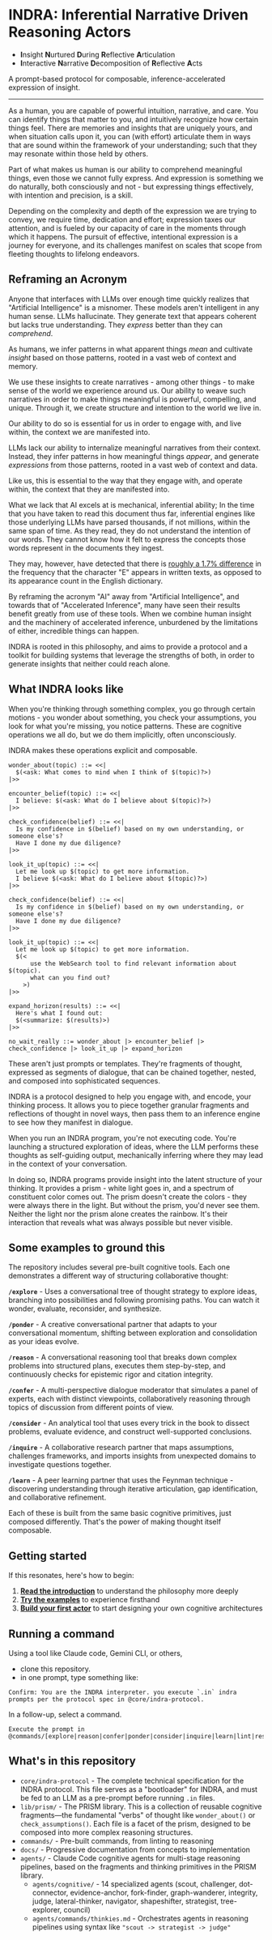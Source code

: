 # INDRA: Inferential Narrative Driven Reasoning Actors

- **I**nsight **N**urtured **D**uring **R**eflective **A**rticulation
- **I**nteractive **N**arrative **D**ecomposition of **R**eflective **A**cts
  
A prompt-based protocol for composable, inference-accelerated expression of insight.

---

As a human, you are capable of powerful intuition, narrative, and care. You can identify things that matter to you, and intuitively recognize how certain things feel. There are memories and insights that are uniquely yours, and when situation calls upon it, you can (with effort) articulate them in ways that are sound within the framework of your understanding; such that they may resonate within those held by others.

Part of what makes us human is our ability to comprehend meaningful things, even those we cannot fully express. And expression is something we do naturally, both consciously and not - but expressing things effectively, with intention and precision, is a skill.

Depending on the complexity and depth of the expression we are trying to convey, we require time, dedication and effort; expression taxes our attention, and is fueled by our capacity of care in the moments through which it happens. The pursuit of effective, intentional expression is a journey for everyone, and its challenges manifest on scales that scope from fleeting thoughts to lifelong endeavors.

## Reframing an Acronym

Anyone that interfaces with LLMs over enough time quickly realizes that "Artificial Intelligence" is a misnomer. These models aren't intelligent in any human sense. LLMs hallucinate. They generate text that appears coherent but lacks true understanding. They _express_ better than they can _comprehend_.

As humans, we infer patterns in what apparent things _mean_ and cultivate _insight_ based on those patterns, rooted in a vast web of context and memory.

We use these insights to create narratives - among other things - to make sense of the world we experience around us. Our ability to weave such narratives in order to make things meaningful is powerful, compelling, and unique. Through it, we create structure and intention to the world we live in.

Our ability to do so is essential for us in order to engage with, and live within, the context we are manifested into.

LLMs lack our ability to internalize meaningful narratives from their context. Instead, they infer patterns in how meaningful things _appear_, and generate _expressions_ from those patterns, rooted in a vast web of context and data.

Like us, this is essential to the way that they engage with, and operate within, the context that they are manifested into.

What we lack that AI excels at is mechanical, inferential ability; In the time that you have taken to read this document thus far, inferential engines like those underlying LLMs have parsed thousands, if not millions, within the same span of time. As they read, they do not understand the intention of our words. They cannot know how it felt to express the concepts those words represent in the documents they ingest.

They may, however, have detected that there is [roughly a 1.7% difference](https://en.wikipedia.org/wiki/Letter_frequency) in the frequency that the character "E" appears in written texts, as opposed to its appearance count in the English dictionary.

By reframing the acronym "AI" away from "Artificial Intelligence", and towards that of "Accelerated Inference", many have seen their results benefit greatly from use of these tools. When we combine human insight and the machinery of accelerated inference, unburdened by the limitations of either, incredible things can happen.

INDRA is rooted in this philosophy, and aims to provide a protocol and a toolkit for building systems that leverage the strengths of both, in order to generate insights that neither could reach alone.

## What INDRA looks like

When you're thinking through something complex, you go through certain motions - you wonder about something, you check your assumptions, you look for what you're missing, you notice patterns. These are cognitive operations we all do, but we do them implicitly, often unconsciously.

INDRA makes these operations explicit and composable.

```indra
wonder_about(topic) ::= <<|
  $(<ask: What comes to mind when I think of $(topic)?>)
|>>

encounter_belief(topic) ::= <<|
  I believe: $(<ask: What do I believe about $(topic)?>)
|>>

check_confidence(belief) ::= <<|
  Is my confidence in $(belief) based on my own understanding, or someone else's?
  Have I done my due diligence?
|>>

look_it_up(topic) ::= <<|
  Let me look up $(topic) to get more information.
  I believe $(<ask: What do I believe about $(topic)?>)
|>>

check_confidence(belief) ::= <<|
  Is my confidence in $(belief) based on my own understanding, or someone else's?
  Have I done my due diligence?
|>>

look_it_up(topic) ::= <<|
  Let me look up $(topic) to get more information.
  $(<
      use the WebSearch tool to find relevant information about $(topic).
      what can you find out?
    >)
|>>

expand_horizon(results) ::= <<|
  Here's what I found out:
  $(<summarize: $(results)>)
|>>

no_wait_really ::= wonder_about |> encounter_belief |> check_confidence |> look_it_up |> expand_horizon
```

These aren't just prompts or templates. They're fragments of thought, expressed as segments of dialogue, that can be chained together, nested, and composed into sophisticated sequences.

INDRA is a protocol designed to help you engage with, and encode, your thinking process. It allows you to piece together granular fragments and reflections of thought in novel ways, then pass them to an inference engine to see how they manifest in dialogue.

When you run an INDRA program, you're not executing code. You're launching a structured exploration of ideas, where the LLM performs these thoughts as self-guiding output, mechanically inferring where they may lead in the context of your conversation.

In doing so, INDRA programs provide insight into the latent structure of your thinking. It provides a prism - white light goes in, and a spectrum of constituent color comes out. The prism doesn't create the colors - they were always there in the light. But without the prism, you'd never see them. Neither the light nor the prism alone creates the rainbow. It's their interaction that reveals what was always possible but never visible.

## Some examples to ground this

The repository includes several pre-built cognitive tools. Each one demonstrates a different way of structuring collaborative thought:

**`/explore`** - Uses a conversational tree of thought strategy to explore ideas, branching into possibilities and following promising paths. You can watch it wonder, evaluate, reconsider, and synthesize.

**`/ponder`** - A creative conversational partner that adapts to your conversational momentum, shifting between exploration and consolidation as your ideas evolve.

**`/reason`** - A conversational reasoning tool that breaks down complex problems into structured plans, executes them step-by-step, and continuously checks for epistemic rigor and citation integrity.

**`/confer`** - A multi-perspective dialogue moderator that simulates a panel of experts, each with distinct viewpoints, collaboratively reasoning through topics of discussion from different points of view.

**`/consider`** - An analytical tool that uses every trick in the book to dissect problems, evaluate evidence, and construct well-supported conclusions.

**`/inquire`** - A collaborative research partner that maps assumptions, challenges frameworks, and imports insights from unexpected domains to investigate questions together.

**`/learn`** - A peer learning partner that uses the Feynman technique - discovering understanding through iterative articulation, gap identification, and collaborative refinement.

Each of these is built from the same basic cognitive primitives, just composed differently. That's the power of making thought itself composable.

## Getting started

If this resonates, here's how to begin:

1. **[Read the introduction](./docs/getting-started/01-introduction.md)** to understand the philosophy more deeply
2. **[Try the examples](./docs/guides/00-cognitive-tools-overview.md)** to experience firsthand
3. **[Build your first actor](./docs/getting-started/03-your-first-indra-actor.md)** to start designing your own cognitive architectures

## Running a command

Using a tool like Claude code, Gemini CLI, or others,

- clone this repository.
- in one prompt, type something like:

```
Confirm: You are the INDRA interpreter. you execute `.in` indra prompts per the protocol spec in @core/indra-protocol. 
```

In a follow-up, select a command.

```
Execute the prompt in @commands/[explore|reason|confer|ponder|consider|inquire|learn|lint|research].in
```

## What's in this repository

- `core/indra-protocol` - The complete technical specification for the INDRA protocol. This file serves as a "bootloader" for INDRA, and must be fed to an LLM as a pre-prompt before running `.in` files.
- `lib/prism/` - The PRISM library. This is a collection of reusable cognitive fragments—the fundamental "verbs" of thought like `wonder_about()` or `check_assumptions()`. Each file is a facet of the prism, designed to be composed into more complex reasoning structures.
- `commands/` - Pre-built commands, from linting to reasoning
- `docs/` - Progressive documentation from concepts to implementation
- `agents/` - Claude Code cognitive agents for multi-stage reasoning pipelines, based on the fragments and thinking primitives in the PRISM library.
  - `agents/cognitive/` - 14 specialized agents (scout, challenger, dot-connector, evidence-anchor, fork-finder, graph-wanderer, integrity, judge, lateral-thinker, navigator, shapeshifter, strategist, tree-explorer, council)
  - `agents/commands/thinkies.md` - Orchestrates agents in reasoning pipelines using syntax like `"scout -> strategist -> judge"`
